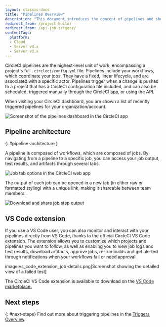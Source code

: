 ```yaml
---
layout: classic-docs
title: "Pipelines Overview"
description: "This document introduces the concept of pipelines and shows how pipelines can be triggered and what they include."
redirect_from: /project-build/
redirect_from: /api-job-trigger/
contentTags: 
  platform:
  - Cloud
  - Server v4.x
  - Server v3.x
---
```


CircleCI pipelines are the highest-level unit of work, encompassing a project's full `.circleci/config.yml` file. Pipelines include your workflows, which coordinate your jobs. They have a fixed, linear lifecycle, and are associated with a specific actor. Pipelines trigger when a change is pushed to a project that has a CircleCI configuration file included, and can also be scheduled, triggered manually through the CircleCI app, or using the API.

When visiting your CircleCI dashboard, you are shown a list of recently triggered pipelines for your organization/account.

![Screenshot of the pipelines dashboard in the CircleCI app](/docs/assets/img/docs/pipelines-dashboard.png)

## Pipeline architecture
{: #pipeline-architecture }

A pipeline is composed of workflows, which are composed of jobs. By navigating from a pipeline to a specific job, you can access your job output, test results, and artifacts through several tabs.

![Job tab options in the CircleCI web app](/docs/assets/img/docs/pipelines-job-step-test-artifact.png)

The output of each job can be opened in a new tab (in either raw or formatted styling) with a unique link, making it shareable between team members.

![Download and share job step output](/docs/assets/img/docs/pipelines-job-output.png)

## VS Code extension
If you use a VS Code user, you can also monitor and interact with your pipelines directly from VS Code, thanks to the official CircleCI VS Code extension. 
The extension allows you to customize which projects and pipelines you want to follow, as well as enabling you to view job logs and test results, download artifacts, approve jobs, re-run builds and get alerted through notifications when your workflows fail or need approval.

image:vs_code_extension_job-details.png[Screenshot showing the detailed view of a failed test]

The CircleCI VS Code extension is available to download on the [VS Code marketplace.](https://marketplace.visualstudio.com/items?itemName=circleci.circleci) 

## Next steps
{: #next-steps}
Find out more about triggering pipelines in the [Triggers Overview](/docs/triggers-overview/).

